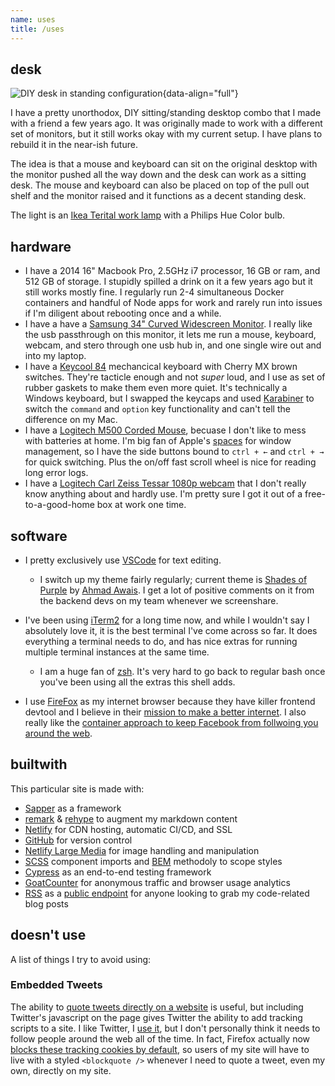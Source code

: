 ```yaml
---
name: uses
title: /uses
---
```


## desk

![DIY desk in standing configuration](/images/desk-2019.jpg){data-align="full"}

I have a pretty unorthodox, DIY sitting/standing desktop combo that I made with a friend a few years ago. It was originally made to work with a different set of monitors, but it still works okay with my current setup. I have plans to rebuild it in the near-ish future.

The idea is that a mouse and keyboard can sit on the original desktop with the monitor pushed all the way down and the desk can work as a sitting desk. The mouse and keyboard can also be placed on top of the pull out shelf and the monitor raised and it functions as a decent standing desk.

The light is an [Ikea Terital work lamp](https://www.ikea.com/us/en/p/tertial-work-lamp-with-led-bulb-blue-30448032/) with a Philips Hue Color bulb.

## hardware

* I have a 2014 16" Macbook Pro, 2.5GHz i7 processor, 16 GB or ram, and 512 GB of storage. I stupidly spilled a drink on it a few years ago but it still works mostly fine. I regularly run 2-4 simultaneous Docker containers and handful of Node apps for work and rarely run into issues if I'm diligent about rebooting once and a while.
* I have a have a [Samsung 34" Curved Widescreen Monitor](https://www.samsung.com/us/computing/monitors/curved/34--cf791-wqhd-monitor-lc34f791wqnxza/). I really like the usb passthrough on this monitor, it lets me run a mouse, keyboard, webcam, and stero through one usb hub in, and one single wire out and into my laptop.
* I have a [Keycool 84](https://drop.com/buy/keycool-84-2s-mechanical-keyboard) mechancical keyboard with Cherry MX brown switches. They're tacticle enough and not *super* loud, and I use as set of rubber gaskets to make them even more quiet. It's technically a Windows keyboard, but I swapped the keycaps and used [Karabiner](https://karabiner-elements.pqrs.org/) to switch the `command` and `option` key functionality and can't tell the difference on my Mac.
* I have a [Logitech M500 Corded Mouse](https://www.logitech.com/en-us/product/corded-mouse-m500), becuase I don't like to mess with batteries at home. I'm big fan of Apple's [spaces](https://support.apple.com/guide/mac-help/work-in-multiple-spaces-mh14112/mac) for window management, so I have the side buttons bound to `ctrl + ←` and `ctrl + →` for quick switching. Plus the on/off fast scroll wheel is nice for reading long error logs.
* I have a [Logitech Carl Zeiss Tessar 1080p webcam](https://www.logitech.com/en-us/product/hd-pro-webcam-c920) that I don't really know anything about and hardly use. I'm pretty sure I got it out of a free-to-a-good-home box at work one time.

<!-- waccom board - Bamboo capture, so old its not even on their website anymore but I like it a lot. -->

## software

* I pretty exclusively use [VSCode](https://code.visualstudio.com/) for text editing.

  * I switch up my theme fairly regularly; current theme is [Shades of Purple](https://marketplace.visualstudio.com/items?itemName=ahmadawais.shades-of-purple) by [Ahmad Awais](https://ahmadawais.com/). I get a lot of positive comments on it from the backend devs on my team whenever we screenshare.
* I've been using [iTerm2](https://www.iterm2.com/) for a long time now, and while I wouldn't say I absolutely love it, it is the best terminal I've come across so far. It does everything a terminal needs to do, and has nice extras for running multiple terminal instances at the same time.

  * I am a huge fan of [zsh](https://ohmyz.sh/). It's very hard to go back to regular bash once you've been using all the extras this shell adds.
* I use [FireFox](https://www.mozilla.org/en-US/firefox/new/) as my internet browser because they have killer frontend devtool and I believe in their [mission to make a better internet](https://www.mozilla.org/en-US/mission/). I also really like the [container approach to keep Facebook from follwoing you around the web](https://support.mozilla.org/en-US/kb/facebook-container-prevent-facebook-tracking).

## builtwith

This particular site is made with:

* [Sapper](https://sapper.svelte.dev/) as a framework
* [remark](https://github.com/remarkjs) & [rehype](https://github.com/rehypejs) to augment my markdown content
* [Netlify](https://www.netlify.com/) for CDN hosting, automatic CI/CD, and SSL
* [GitHub](https://github.com/ryanfiller/portfolio-gatsby-v2) for version control
* [Netlify Large Media](https://www.netlify.com/products/large-media/) for image handling and manipulation
* [SCSS](https://sass-lang.com/) component imports and [BEM](http://getbem.com/) methodoly to scope styles
* [Cypress](https://www.cypress.io/) as an end-to-end testing framework
* [GoatCounter](https://www.goatcounter.com/) for anonymous traffic and browser usage analytics
* [RSS](https://en.wikipedia.org/wiki/RSS) as a [public endpoint](/blog/code.rss.xml) for anyone looking to grab my code-related blog posts

<!-- ## smarthome?

nas

plex

hue

orbi -->

<!-- ## skillz

javascript

react

css

scss

photoshop

illustrator -->

<!-- ## EDC?

notebook

favorite pen

knife!

key thing!

phone! phone case! -->

## doesn't use

A list of things I try to avoid using:

### Embedded Tweets

The ability to [quote tweets directly on a website](https://developer.twitter.com/en/docs/twitter-for-websites/embedded-tweets/overview) is useful, but including Twitter's javascript on the page gives Twitter the ability to add tracking scripts to a site. I like Twitter, I [use it](https://twitter.com/ryanfiller_), but I don't personally think it needs to follow people around the web all of the time. In fact, Firefox actually now [blocks these tracking cookies by default](https://blog.mozilla.org/blog/2019/09/03/todays-firefox-blocks-third-party-tracking-cookies-and-cryptomining-by-default/), so users of my site will have to live with a styled `<blockquote />` whenever I need to quote a tweet, even my own, directly on my site.

<!-- amazon

facebook -->